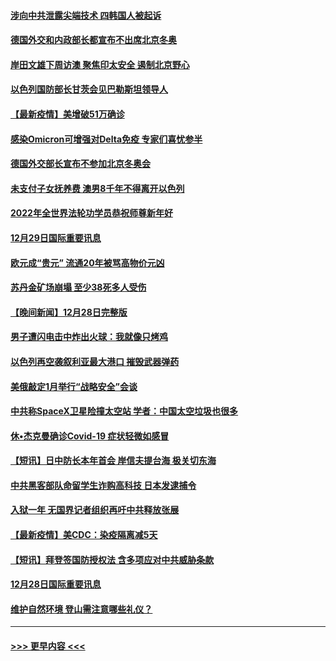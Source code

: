 #### [涉向中共泄露尖端技术 四韩国人被起诉](../pages/prog202/a103306202.md?t=12300601) 
#### [德国外交和内政部长都宣布不出席北京冬奥](../pages/prog202/a103306250.md?t=12300601) 
#### [岸田文雄下周访澳 聚焦印太安全 遏制北京野心](../pages/prog202/a103306089.md?t=12300601) 
#### [以色列国防部长甘茨会见巴勒斯坦领导人](../pages/prog202/a103306026.md?t=12300601) 
#### [【最新疫情】美增破51万确诊](../pages/prog202/a103306084.md?t=12300601) 
#### [感染Omicron可增强对Delta免疫 专家们喜忧参半](../pages/prog202/a103305991.md?t=12300601) 
#### [德国外交部长宣布不参加北京冬奥会](../pages/prog202/a103305835.md?t=12300601) 
#### [未支付子女抚养费 澳男8千年不得离开以色列](../pages/prog202/a103305842.md?t=12300601) 
#### [2022年全世界法轮功学员恭祝师尊新年好](../pages/prog202/a103305495.md?t=12300601) 
#### [12月29日国际重要讯息](../pages/prog202/a103305814.md?t=12300601) 
#### [欧元成“贵元” 流通20年被骂高物价元凶](../pages/prog202/a103305743.md?t=12300601) 
#### [苏丹金矿场崩塌 至少38死多人受伤](../pages/prog202/a103305690.md?t=12300601) 
#### [【晚间新闻】12月28日完整版](../pages/prog202/a103305561.md?t=12300601) 
#### [男子遭闪电击中炸出火球：我就像只烤鸡](../pages/prog202/a103304866.md?t=12300601) 
#### [以色列再空袭叙利亚最大港口 摧毁武器弹药](../pages/prog202/a103305368.md?t=12300601) 
#### [美俄敲定1月举行“战略安全”会谈](../pages/prog202/a103305384.md?t=12300601) 
#### [中共称SpaceX卫星险撞太空站 学者：中国太空垃圾也很多](../pages/prog202/a103305386.md?t=12300601) 
#### [休•杰克曼确诊Covid-19 症状轻微如感冒](../pages/prog202/a103305304.md?t=12300601) 
#### [【短讯】日中防长本年首会 岸信夫提台海 极关切东海](../pages/prog202/a103305156.md?t=12300601) 
#### [中共黑客部队命留学生诈购高科技 日本发逮捕令](../pages/prog202/a103305146.md?t=12300601) 
#### [入狱一年 无国界记者组织再吁中共释放张展](../pages/prog202/a103305179.md?t=12300601) 
#### [【最新疫情】美CDC：染疫隔离减5天](../pages/prog202/a103305167.md?t=12300601) 
#### [【短讯】拜登签国防授权法 含多项应对中共威胁条款](../pages/prog202/a103305158.md?t=12300601) 
#### [12月28日国际重要讯息](../pages/prog202/a103304955.md?t=12300601) 
#### [维护自然环境 登山需注意哪些礼仪？](../pages/prog202/a103304941.md?t=12300601) 

----
#### [ >>> 更早内容 <<< ](../indexes/prog202-earlier.md)
